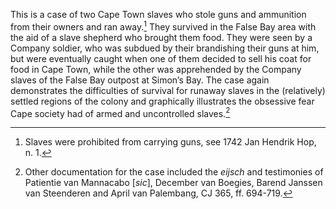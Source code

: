 This is a case of two Cape Town slaves who stole guns and ammunition from their owners and ran away.[^1] They survived in the False Bay area with the aid of a slave shepherd who brought them food. They were seen by a Company soldier, who was subdued by their brandishing their guns at him, but were eventually caught when one of them decided to sell his coat for food in Cape Town, while the other was apprehended by the Company slaves of the False Bay outpost at Simon’s Bay. The case again demonstrates the difficulties of survival for runaway slaves in the (relatively) settled regions of the colony and graphically illustrates the obsessive fear Cape society had of armed and uncontrolled slaves.[^2]

[^1]: Slaves were prohibited from carrying guns, see 1742 Jan Hendrik Hop, n. 1.

[^2]: Other documentation for the case included the *eijsch* and testimonies of Patientie van Mannacabo \[*sic*\], December van Boegies, Barend Janssen van Steenderen and April van Palembang, CJ 365, ff. 694-719.
